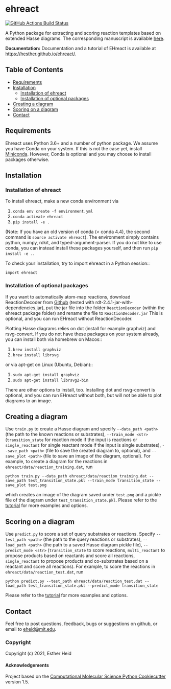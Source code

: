 ehreact
==============================
[//]: # (Badges)
[![GitHub Actions Build Status](https://github.com/hesther/ehreact/workflows/CI/badge.svg)](https://github.com/hesther/ehreact/actions?query=workflow%3ACI)


A Python package for extracting and scoring reaction templates based on extended Hasse diagrams. The corresponding manuscript is available  [here](<https://pubs.acs.org/doi/10.1021/acs.jcim.1c00921>).

**Documentation:** Documentation and a tutorial of EHreact is available at https://hesther.github.io/ehreact/.

## Table of Contents

- [Requirements](#requirements)
- [Installation](#installation)
  * [Installation of ehreact](#installation-of-ehreact)
  * [Installation of optional packages](#installation-of-optional-packages)
- [Creating a diagram](#creating-a-diagram)
- [Scoring on a diagram](#scoring-on-a-diagram)
- [Contact](#contact)

## Requirements

Ehreact uses Python 3.6+ and a number of python package. We assume you have Conda on your system. If this is not the case yet, install [Miniconda](<https://conda.io/miniconda.html>). However, Conda is optional and you may choose to install packages otherwise.

## Installation

### Installation of ehreact

To install ehreact, make a new conda environment via

1. `conda env create -f environment.yml`
2. `conda activate ehreact`
3. `pip install -e .`

(Note: If you have an old version of conda (< conda 4.4), the second command is `source activate ehreact`). The environment
simply contains python, numpy, rdkit, and typed-argument-parser. If you do not like to use conda, you can instead install these
packages yourself, and then run `pip install -e .`.

To check your installation, try to import ehreact in a Python session::

`import ehreact`

### Installation of optional packages

If you want to automatically atom-map reactions, download ReactionDecoder from [Github](https://github.com/asad/ReactionDecoder/releases) (tested with rdt-2.4.1-jar-with-dependencies.jar), put the jar file into the folder `ReactionDecoder` (within the ehreact package folder) and rename the file to `ReactionDecoder.jar` This is optional, and you can run EHreact without ReactionDecoder.

Plotting Hasse diagrams relies on dot (install for example graphviz) and rsvg-convert. If you do not have these packages on your system already, you can install both via homebrew on Macos::

1. `brew install graphviz`
2. `brew install librsvg`
  
or via apt-get on Linux (Ubuntu, Debian)::

1. `sudo apt-get install graphviz`
2. `sudo apt-get install librsvg2-bin`

There are other options to install, too. Installing dot and rsvg-convert is optional, and you can run EHreact without both, but will not be able to plot diagrams to an image.

## Creating a diagram

Use `train.py` to create a Hasse diagram and specify `--data_path <path>` (the path to the known reactions or substrates), `--train_mode <str>` (`transition_state` for reaction mode if the input is reactions or `single_reactant` for single reactant mode if the input is single substrates), `--save_path <path>` (file to save the created diagram to, optional), and `--save_plot <path>` (file to save an image of the diagram, optional). For example, to create a diagram for the reactions in `ehreact/data/reaction_training.dat`, run

```
python train.py --data_path ehreact/data/reaction_training.dat --save_path test_transition_state.pkl --train_mode transition_state --save_plot test.png
```

which creates an image of the diagram saved under `test.png` and a pickle file of the diagram under `test_transition_state.pkl`. Please refer to the [tutorial](https://hesther.github.io/ehreact/getting_started.html#tutorial) for more examples and options.

## Scoring on a diagram

Use `predict.py` to score a set of query substrates or reactions. Specify `--test_path <path>` (the path to the query reactions or substrates), `--load_path <path>` (the path to a saved Hasse diagram pickle file), `--predict_mode <str>` (`transition_state` to score reactions, `multi_reactant` to propose products based on reactants and score all reactions, `single_reactant` to propose products and co-substrates based on a reactant and score all reactions). For example, to score the reactions in `ehreact/data/reaction_test.dat`, run

```
python predict.py --test_path ehreact/data/reaction_test.dat --load_path test_transition_state.pkl --predict_mode transition_state
```

Please refer to the [tutorial](https://hesther.github.io/ehreact/getting_started.html#tutorial) for more examples and options.

## Contact
Feel free to post questions, feedback, bugs or suggestions on github, or email to eheid@mit.edu.

### Copyright

Copyright (c) 2021, Esther Heid


#### Acknowledgements
 
Project based on the 
[Computational Molecular Science Python Cookiecutter](https://github.com/molssi/cookiecutter-cms) version 1.5.
